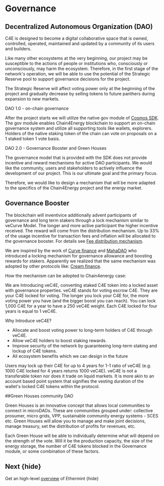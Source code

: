 <!--
order: 5
-->

# Governance

## Decentralized Autonomous Organization (DAO)

C4E is designed to become a digital collaborative space that is owned, controlled, operated, maintained and updated by a community of its users and builders.

Like many other ecosystems at the very beginning, our project may be susceptible to the actions of people or institutions who, consciously or unconsciously, may harm the ecosystem. Therefore, in the first stage of the network's operation, we will be able to use the potential of the Strategic Reserve pool to support governance decisions for the project.

The Strategic Reserve will affect voting power only at the beginning of the project and gradually decrease by selling tokens to future panthers during expansion to new markets.

DAO 1.0 - on-chain governance</p>


After the project starts we will utilize the native gov module of [Cosmos SDK](https://docs.cosmos.network/v0.42/modules/gov/). The gov module enables Chain4Energy blockchain to support an on-chain governance system and utilize all supporting tools like wallets, explorers. Holders of the native staking token of the chain can vote on proposals on a 1 staked token 1 vote basis.

DAO 2.0 - Governance Booster and Green Houses</p>


The governance model that is provided with the SDK does not provide incentive and reward mechanisms for active DAO participants. We would like the community, users and stakeholders to actively influence the development of our project. This is our ultimate goal and the primary focus.

Therefore, we would like to design a mechanism that will be more adapted to the specifics of the Chain4Energy project and the energy market.


## Governance Booster

The blockchain will inventivice additionally advent participants of governance and long term stakers through a lock mechanism similar to veCurve Model. The longer and more active participant the higher incentive received. The reward will come from the distribution mechanism. Up to 33% of the usage incentive for transaction fees and inflation will be allocated to the governance booster. For details see [Fee distribution mechanism](https://docs.google.com/document/d/1sUKBTKP1rcmrrD1c8uc6xOdzcXmF0iDd61klYCZHPTM/edit#heading=h.9m7k1rwmauih).

We are inspired by the work of [Curve finance](https://resources.curve.fi/faq/vote-locking-boost) and [MahaDAO](https://docs.mahadao.com/governance/mahax-staking) who introduced a locking mechanism for governance allowance and boosting rewards for stakers. Apparently we realized that the same mechanism was adopted by other protocols like: [Cream finance](https://docs.cream.finance/icecream/icecream-tokenomics).

How the mechanism can be adopted to Chain4energy case:

We are Introducing veC4E, converting staked C4E token into a locked asset with governance properties. veC4E stands for voting escrow C4E. They are your C4E locked for voting. The longer you lock your C4E for, the more voting power you have (and the bigger boost you can reach). You can lock 1,000 C4E for a year to have a 250 veC4E weight. Each C4E locked for four years is equal to 1 veC4E.

Why Introduce veC4E?



* Allocate and boost voting power to long-term holders of C4E through veC4E.
* Allow veC4E holders to boost staking rewards.
* Improve security of the network by guaranteeing long-term staking and lockup of C4E tokens.
* All ecosystem benefits which we can design in the future

Users may lock up their C4E for up to 4 years for 1-1 ratio of veC4E (e.g. 1000 C4E locked for 4 years returns 1000 veC4E). veC4E is not a transferable token nor does it trade on liquid markets. It is more akin to an account based point system that signifies the vesting duration of the wallet's locked C4E tokens within the protocol.



##Green Houses community DAO

Green Houses is an innovative concept that allows local communities to connect in microDAOs. These are communities grouped under: collective prosumer, micro grids, VPP, sustainable  community energy systems - SCES etc. Green Houses will allow you to manage and make joint decisions, manage treasury, set the distribution of profits for revenues, etc.

Each Green House will be able to individually determine what will depend on the strength of the vote. Will it be the production capacity, the size of the energy storage, the number of C4E tokens blocked in the Governance module, or some combination of these factors.

## Next {hide}

Get an high-level [overview](README.md) of Ethermint {hide}
